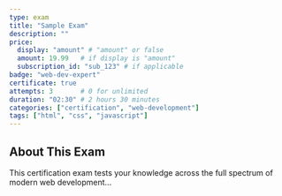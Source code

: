 ```yaml
---
type: exam
title: "Sample Exam"
description: ""
price:
  display: "amount" # "amount" or false
  amount: 19.99   # if display is "amount"
  subscription_id: "sub_123" # if applicable
badge: "web-dev-expert"
certificate: true
attempts: 3       # 0 for unlimited
duration: "02:30" # 2 hours 30 minutes
categories: ["certification", "web-development"]
tags: ["html", "css", "javascript"]
---
```


## About This Exam

This certification exam tests your knowledge across the full spectrum of modern web development...